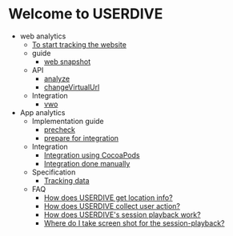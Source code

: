 # Welcome to USERDIVE

- web analytics
    - [To start tracking the website](./web/devguide/javascript/index.md)
    - guide
        - [web snapshot](./web/guide/snapshot.md)
    - API
        - [analyze](./web/devguide/javascript/api/analyze.md)
        - [changeVirtualUrl](./web/devguide/javascript/api/changevirtualurl.md)
    - Integration
        - [vwo](./web/devguide/integration/vwo.md)
- App analytics
    - Implementation guide
        - [precheck](./apps/devguide/precheck.md)
        - [prepare for integration](./apps/devguide/prepare.md)
    - Integration
        - [Integration using CocoaPods](./apps/devguide/integration.md)
        - [Integration done manually](./apps/devguide/integration_manual.md)
    - Specification
        - [Tracking data](./apps/devguide/tracking_data.md)
    - FAQ
        - [How does USERDIVE get location info?](./apps/devguide/faq/country_region.md)
        - [How does USERDIVE collect user action?](./apps/devguide/faq/)
        - [How does USERDIVE's session playback work?](./apps/devguide/faq/sessionplayback.md)
        - [Where do I take screen shot for the session-playback?](./apps/devguide/faq/screenshot.md)
